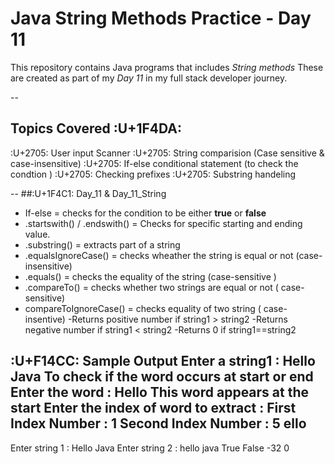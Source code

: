 # Java String Methods Practice - Day 11
This repository contains Java programs that includes *String methods* 
These are created as part of my *Day 11* in my full stack developer journey.

--
## Topics Covered :U+1F4DA:
:U+2705: User input Scanner
:U+2705: String comparision (Case sensitive & case-insensitive)
:U+2705: If-else conditional statement (to check the condtion )
:U+2705: Checking prefixes 
:U+2705: Substring handeling 

--
##:U+1F4C1: Day_11 & Day_11_String
* If-else = checks for the condition to be either **true** or **false** 
* .startswith() / .endswith() = Checks for specific starting and ending value.
* .substring() = extracts part of a string
* .equalsIgnoreCase() = checks wheather the string is equal or not (case-insensitive)
* .equals() = checks the equality of the string (case-sensitive )
* .compareTo() = checks whether two strings are equal or not ( case- sensitive)
* compareToIgnoreCase() = checks equality of two string ( case-insentive)
  -Returns positive number if string1 > string2
  -Returns negative number if string1 < string2
  -Returns 0 if string1==string2

:U+F14CC: **Sample Output**
Enter a string1 : Hello Java
To check if the word occurs at start or end 
Enter the word : Hello
This word appears at the start
Enter the index of word to extract : 
First Index Number : 1
Second Index Number : 5
ello
--
Enter string 1 : Hello Java 
Enter string 2 : hello java
True
False
-32
0


  


